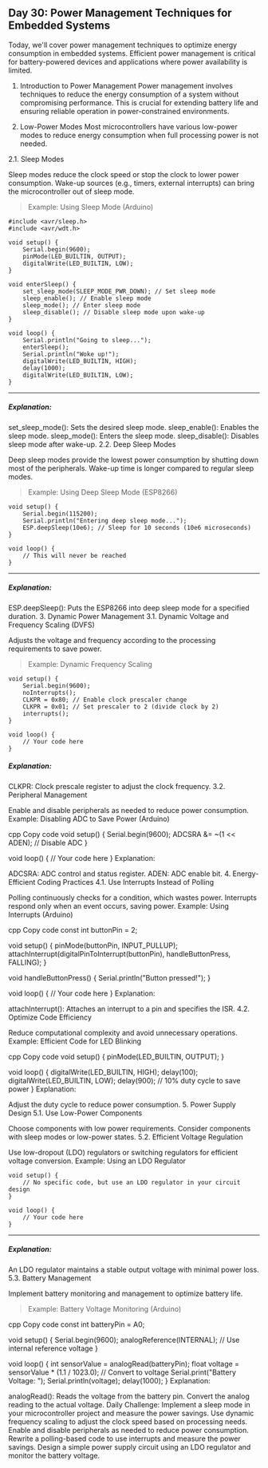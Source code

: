 ## Day 30: Power Management Techniques for Embedded Systems
Today, we'll cover power management techniques to optimize energy consumption in embedded systems. Efficient power management is critical for battery-powered devices and applications where power availability is limited.

1. Introduction to Power Management
Power management involves techniques to reduce the energy consumption of a system without compromising performance. This is crucial for extending battery life and ensuring reliable operation in power-constrained environments.

2. Low-Power Modes
Most microcontrollers have various low-power modes to reduce energy consumption when full processing power is not needed.

2.1. Sleep Modes

Sleep modes reduce the clock speed or stop the clock to lower power consumption.
Wake-up sources (e.g., timers, external interrupts) can bring the microcontroller out of sleep mode.
>Example: Using Sleep Mode (Arduino)


    #include <avr/sleep.h>
    #include <avr/wdt.h>

    void setup() {
        Serial.begin(9600);
        pinMode(LED_BUILTIN, OUTPUT);
        digitalWrite(LED_BUILTIN, LOW);
    }

    void enterSleep() {
        set_sleep_mode(SLEEP_MODE_PWR_DOWN); // Set sleep mode
        sleep_enable(); // Enable sleep mode
        sleep_mode(); // Enter sleep mode
        sleep_disable(); // Disable sleep mode upon wake-up
    }

    void loop() {
        Serial.println("Going to sleep...");
        enterSleep();
        Serial.println("Woke up!");
        digitalWrite(LED_BUILTIN, HIGH);
        delay(1000);
        digitalWrite(LED_BUILTIN, LOW);
    }
***
##### Explanation:

set_sleep_mode(): Sets the desired sleep mode.
sleep_enable(): Enables the sleep mode.
sleep_mode(): Enters the sleep mode.
sleep_disable(): Disables sleep mode after wake-up.
2.2. Deep Sleep Modes

Deep sleep modes provide the lowest power consumption by shutting down most of the peripherals.
Wake-up time is longer compared to regular sleep modes.
>Example: Using Deep Sleep Mode (ESP8266)


    void setup() {
        Serial.begin(115200);
        Serial.println("Entering deep sleep mode...");
        ESP.deepSleep(10e6); // Sleep for 10 seconds (10e6 microseconds)
    }

    void loop() {
        // This will never be reached
    }
***
##### Explanation:

ESP.deepSleep(): Puts the ESP8266 into deep sleep mode for a specified duration.
3. Dynamic Power Management
3.1. Dynamic Voltage and Frequency Scaling (DVFS)

Adjusts the voltage and frequency according to the processing requirements to save power.
>Example: Dynamic Frequency Scaling


    void setup() {
        Serial.begin(9600);
        noInterrupts();
        CLKPR = 0x80; // Enable clock prescaler change
        CLKPR = 0x01; // Set prescaler to 2 (divide clock by 2)
        interrupts();
    }

    void loop() {
        // Your code here
    }
##### Explanation:

CLKPR: Clock prescale register to adjust the clock frequency.
3.2. Peripheral Management

Enable and disable peripherals as needed to reduce power consumption.
Example: Disabling ADC to Save Power (Arduino)

cpp
Copy code
void setup() {
    Serial.begin(9600);
    ADCSRA &= ~(1 << ADEN); // Disable ADC
}

void loop() {
    // Your code here
}
Explanation:

ADCSRA: ADC control and status register.
ADEN: ADC enable bit.
4. Energy-Efficient Coding Practices
4.1. Use Interrupts Instead of Polling

Polling continuously checks for a condition, which wastes power.
Interrupts respond only when an event occurs, saving power.
Example: Using Interrupts (Arduino)

cpp
Copy code
const int buttonPin = 2;

void setup() {
    pinMode(buttonPin, INPUT_PULLUP);
    attachInterrupt(digitalPinToInterrupt(buttonPin), handleButtonPress, FALLING);
}

void handleButtonPress() {
    Serial.println("Button pressed!");
}

void loop() {
    // Your code here
}
Explanation:

attachInterrupt(): Attaches an interrupt to a pin and specifies the ISR.
4.2. Optimize Code Efficiency

Reduce computational complexity and avoid unnecessary operations.
Example: Efficient Code for LED Blinking

cpp
Copy code
void setup() {
    pinMode(LED_BUILTIN, OUTPUT);
}

void loop() {
    digitalWrite(LED_BUILTIN, HIGH);
    delay(100);
    digitalWrite(LED_BUILTIN, LOW);
    delay(900); // 10% duty cycle to save power
}
Explanation:

Adjust the duty cycle to reduce power consumption.
5. Power Supply Design
5.1. Use Low-Power Components

Choose components with low power requirements.
Consider components with sleep modes or low-power states.
5.2. Efficient Voltage Regulation

Use low-dropout (LDO) regulators or switching regulators for efficient voltage conversion.
Example: Using an LDO Regulator


    void setup() {
        // No specific code, but use an LDO regulator in your circuit design
    }

    void loop() {
        // Your code here
    }
***
##### Explanation:

An LDO regulator maintains a stable output voltage with minimal power loss.
5.3. Battery Management

Implement battery monitoring and management to optimize battery life.
>Example: Battery Voltage Monitoring (Arduino)

cpp
Copy code
const int batteryPin = A0;

void setup() {
    Serial.begin(9600);
    analogReference(INTERNAL); // Use internal reference voltage
}

void loop() {
    int sensorValue = analogRead(batteryPin);
    float voltage = sensorValue * (1.1 / 1023.0); // Convert to voltage
    Serial.print("Battery Voltage: ");
    Serial.println(voltage);
    delay(1000);
}
Explanation:

analogRead(): Reads the voltage from the battery pin.
Convert the analog reading to the actual voltage.
Daily Challenge:
Implement a sleep mode in your microcontroller project and measure the power savings.
Use dynamic frequency scaling to adjust the clock speed based on processing needs.
Enable and disable peripherals as needed to reduce power consumption.
Rewrite a polling-based code to use interrupts and measure the power savings.
Design a simple power supply circuit using an LDO regulator and monitor the battery voltage.
